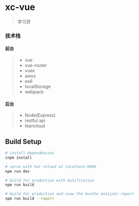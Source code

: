 # xc-vue

> 学习货

### 技术栈

#### 前台
> * vue
> * vue-router
> * vuex
> * axios
> * es6
> * localStorage
> * webpack

#### 后台
> * Node(Express)
> * restful api
> * leancloud

## Build Setup

``` bash
# install dependencies
cnpm install

# serve with hot reload at localhost:8080
npm run dev

# build for production with minification
npm run build

# build for production and view the bundle analyzer report
npm run build --report
```